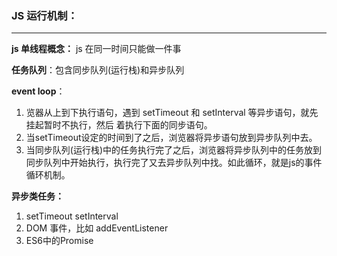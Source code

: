 ### **JS 运行机制：**

------

**js 单线程概念：** js 在同一时间只能做一件事

**任务队列**：包含同步队列(运行栈)和异步队列

**event loop**：

1. 览器从上到下执行语句，遇到 setTimeout 和 setInterval 等异步语句，就先挂起暂时不执行，然后 着执行下面的同步语句。
2. 当setTimeout设定的时间到了之后，浏览器将异步语句放到异步队列中去。
3. 当同步队列(运行栈)中的任务执行完了之后，浏览器将异步队列中的任务放到同步队列中开始执行，执行完了又去异步队列中找。如此循环，就是js的事件循环机制。

**异步类任务：**

1. setTimeout  setInterval
2. DOM 事件，比如 addEventListener
3. ES6中的Promise

